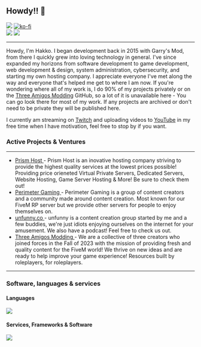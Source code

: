 ## Howdy!! 👋

![](https://komarev.com/ghpvc/?username=hakkodevelopment&color=blue&style=for-the-badge) [![ko-fi](https://ko-fi.com/img/githubbutton_sm.svg)](https://ko-fi.com/I2I713QEG9) <br />
![](https://ghstats.hakko.dev/api?username=Hakkodev&show_icons=true&theme=transparent&count_private=true&hide_border=true&line_height=20&bg_color=1b1c30ff) ![](https://ghstats.hakko.dev/api/top-langs/?username=Hakkodev&show_icons=true&theme=transparent&layout=compact&count_private=true&hide_border=true&bg_color=1b1c30ff)

<hr>

Howdy, I'm Hakko. I began development back in 2015 with Garry's Mod, from there I quickly grew into loving technology in general. I've since expanded my horizons from software development to game development, web development & design, system administration, cybersecurity, and starting my own hosting company. I appreciate everyone I've met along the way and everyone that's helped me get to where I am now. If you're wondering where all of my work is, I do 90% of my projects privately or on the [Three Amigos Modding](https://github.com/threeamigosmodding) GitHub, so a lot of it is unavailable here - You can go look there for most of my work. If any projects are archived or don't need to be private they will be published here.

I currently am streaming on [Twitch](https://twitch.hakko.dev) and uploading videos to [YouTube](https://youtube.hakko.dev) in my free time when I have motivation, feel free to stop by if you want.

### Active Projects & Ventures
<hr>

<p align="center">
  <ul>
    <li><a href="https://prism-host.com">Prism Host </a> - Prism Host is an inovative hosting company striving to provide the highest quality services at the lowest prices possible! Providing price orieneted Virtual Private Servers, Dedicated Servers, Website Hosting, Game Server Hosting & More! Be sure to check them out!</li>
    <li><a href="https://perimetergaming.com">Perimeter Gaming </a> - Perimeter Gaming is a group of content creators and a community made around content creation. Most known for our FiveM RP server but we provide other servers for people to enjoy themselves on.</li>
    <li><a href="">unfunny.co </a> - unfunny is a content creation group started by me and a few buddies, we're just idiots enjoying ourselves on the internet for your amusement. We also have a podcast! Feel free to check us out.</li>
    <li><a href="https://threeamigos.shop">Three Amigos Modding </a> - We are a collective of three creators who joined forces in the Fall of 2023 with the mission of providing fresh and quality content for the FiveM world! We thrive on new ideas and are ready to help improve your game experience! Resources built by roleplayers, for roleplayers.</li>
  </ul>
</p>

<hr>


### Software, languages & services

#### Languages

![](https://skillicons.dev/icons?i=lua,js,html,css,ts,md,php,go,cs,cpp,py,java)

#### Services, Frameworks & Software

![](https://skillicons.dev/icons?i=cloudflare,git,workers,grafana,prometheus,astro,tailwind,react,nodejs,pnpm,vite,laravel,dotnet,vscode,blender,docker,visualstudio,mysql,nginx,ps,pr,ai,unreal,unity,windows,ubuntu,debian,kali,linux,mongodb,postman)
